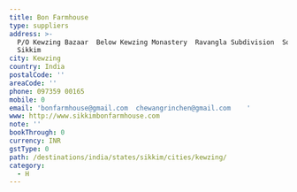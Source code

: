 ```yaml
---
title: Bon Farmhouse
type: suppliers
address: >-
  P/O Kewzing Bazaar  Below Kewzing Monastery  Ravangla Subdivision  South
  Sikkim
city: Kewzing
country: India
postalCode: ''
areaCode: ''
phone: 097359 00165
mobile: 0
email: 'bonfarmhouse@gmail.com  chewangrinchen@gmail.com    '
www: http://www.sikkimbonfarmhouse.com
note: ''
bookThrough: 0
currency: INR
gstType: 0
path: /destinations/india/states/sikkim/cities/kewzing/
category:
  - H
---
```


